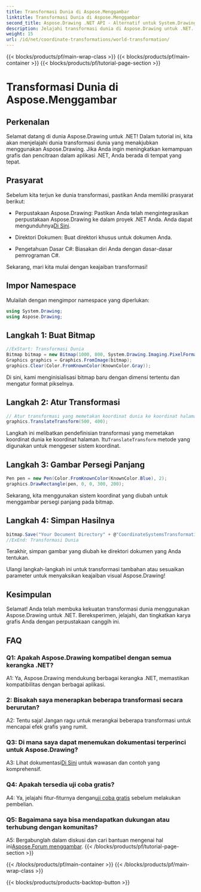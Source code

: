 ```yaml
---
title: Transformasi Dunia di Aspose.Menggambar
linktitle: Transformasi Dunia di Aspose.Menggambar
second_title: Aspose.Drawing .NET API - Alternatif untuk System.Drawing.Common
description: Jelajahi transformasi dunia di Aspose.Drawing untuk .NET. Tingkatkan grafis Anda dengan langkah-langkah yang mudah diikuti.
weight: 15
url: /id/net/coordinate-transformations/world-transformation/
---
```


{{< blocks/products/pf/main-wrap-class >}}
{{< blocks/products/pf/main-container >}}
{{< blocks/products/pf/tutorial-page-section >}}

# Transformasi Dunia di Aspose.Menggambar

## Perkenalan

Selamat datang di dunia Aspose.Drawing untuk .NET! Dalam tutorial ini, kita akan menjelajahi dunia transformasi dunia yang menakjubkan menggunakan Aspose.Drawing. Jika Anda ingin meningkatkan kemampuan grafis dan pencitraan dalam aplikasi .NET, Anda berada di tempat yang tepat.

## Prasyarat

Sebelum kita terjun ke dunia transformasi, pastikan Anda memiliki prasyarat berikut:

-  Perpustakaan Aspose.Drawing: Pastikan Anda telah mengintegrasikan perpustakaan Aspose.Drawing ke dalam proyek .NET Anda. Anda dapat mengunduhnya[Di Sini](https://releases.aspose.com/drawing/net/).

- Direktori Dokumen: Buat direktori khusus untuk dokumen Anda.

- Pengetahuan Dasar C#: Biasakan diri Anda dengan dasar-dasar pemrograman C#.

Sekarang, mari kita mulai dengan keajaiban transformasi!

## Impor Namespace

Mulailah dengan mengimpor namespace yang diperlukan:

```csharp
using System.Drawing;
using Aspose.Drawing;
```

## Langkah 1: Buat Bitmap

```csharp
//ExStart: Transformasi Dunia
Bitmap bitmap = new Bitmap(1000, 800, System.Drawing.Imaging.PixelFormat.Format32bppPArgb);
Graphics graphics = Graphics.FromImage(bitmap);
graphics.Clear(Color.FromKnownColor(KnownColor.Gray));
```

Di sini, kami menginisialisasi bitmap baru dengan dimensi tertentu dan mengatur format pikselnya.

## Langkah 2: Atur Transformasi

```csharp
// Atur transformasi yang memetakan koordinat dunia ke koordinat halaman:
graphics.TranslateTransform(500, 400);
```

 Langkah ini melibatkan pendefinisian transformasi yang memetakan koordinat dunia ke koordinat halaman. Itu`TranslateTransform` metode yang digunakan untuk menggeser sistem koordinat.

## Langkah 3: Gambar Persegi Panjang

```csharp
Pen pen = new Pen(Color.FromKnownColor(KnownColor.Blue), 2);
graphics.DrawRectangle(pen, 0, 0, 300, 200);
```

Sekarang, kita menggunakan sistem koordinat yang diubah untuk menggambar persegi panjang pada bitmap.

## Langkah 4: Simpan Hasilnya

```csharp
bitmap.Save("Your Document Directory" + @"CoordinateSystemsTransformations\WorldTransformation_out.png");
//ExEnd: Transformasi Dunia
```

Terakhir, simpan gambar yang diubah ke direktori dokumen yang Anda tentukan.

Ulangi langkah-langkah ini untuk transformasi tambahan atau sesuaikan parameter untuk menyaksikan keajaiban visual Aspose.Drawing!

## Kesimpulan

Selamat! Anda telah membuka kekuatan transformasi dunia menggunakan Aspose.Drawing untuk .NET. Bereksperimen, jelajahi, dan tingkatkan karya grafis Anda dengan perpustakaan canggih ini.

## FAQ

### Q1: Apakah Aspose.Drawing kompatibel dengan semua kerangka .NET?

A1: Ya, Aspose.Drawing mendukung berbagai kerangka .NET, memastikan kompatibilitas dengan berbagai aplikasi.

### 2: Bisakah saya menerapkan beberapa transformasi secara berurutan?

A2: Tentu saja! Jangan ragu untuk merangkai beberapa transformasi untuk mencapai efek grafis yang rumit.

### Q3: Di mana saya dapat menemukan dokumentasi terperinci untuk Aspose.Drawing?

 A3: Lihat dokumentasi[Di Sini](https://reference.aspose.com/drawing/net/) untuk wawasan dan contoh yang komprehensif.

### Q4: Apakah tersedia uji coba gratis?

 A4: Ya, jelajahi fitur-fiturnya dengan[uji coba gratis](https://releases.aspose.com/) sebelum melakukan pembelian.

### Q5: Bagaimana saya bisa mendapatkan dukungan atau terhubung dengan komunitas?

 A5: Bergabunglah dalam diskusi dan cari bantuan mengenai hal ini[Aspose.Forum menggambar](https://forum.aspose.com/c/diagram/17).
{{< /blocks/products/pf/tutorial-page-section >}}

{{< /blocks/products/pf/main-container >}}
{{< /blocks/products/pf/main-wrap-class >}}

{{< blocks/products/products-backtop-button >}}
